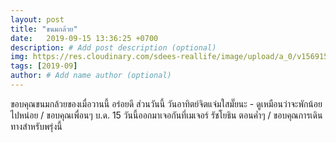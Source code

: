 ```yaml
---
layout: post
title: "ขนมกล้วย"
date:   2019-09-15 13:36:25 +0700
description: # Add post description (optional)
img: https://res.cloudinary.com/sdees-reallife/image/upload/a_0/v1569159392/IMG_9041.jpg # Add image post (optional)
tags: [2019-09]
author: # Add name author (optional)
---
```

ขอบคุณขนมกล้วยของเมื่อวานนี้ อร่อยดี ส่วนวันนี้ วันอาทิตย์จิตแจ่มใสมั๊ยนะ - ดูเหมือนว่าจะพักน้อยไปหน่อย / ขอบคุณเพื่อนๆ บ.ด. 15 วันนี้ออกมาเจอกันที่เมเจอร์ รัชโยธิน ตอนค่ำๆ / ขอบคุณการเดินทางสำหรับพรุ่งนี้

<i class="fa fa-child" style="color:plum"></i>
